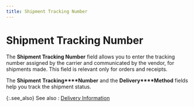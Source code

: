 ```yaml
---
title: Shipment Tracking Number
---
```


# Shipment Tracking Number


The **Shipment Tracking Number**  field allows you to enter the tracking number assigned by the carrier  and communicated by the vendor, for shipments made. This field is relevant  only for orders and receipts.


The **Shipment** **Tracking****Number** and the **Delivery****Method** fields help you track the  shipment status.


{:.see_also}
See also
: [Delivery Information]({{site.pp_baseurl}}/purc-proc/doc-profile/contents/tabs/details/delivery-information/delivery_information.html)
